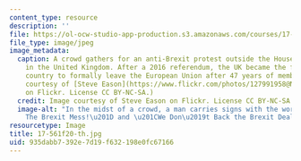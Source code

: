 ```yaml
---
content_type: resource
description: ''
file: https://ol-ocw-studio-app-production.s3.amazonaws.com/courses/17-561-european-politics-fall-2020/935dabb7392e7d19f632198e0fc67166_17-561f20-th.jpg
file_type: image/jpeg
image_metadata:
  caption: A crowd gathers for an anti-Brexit protest outside the Houses of Parliament
    in the United Kingdom. After a 2016 referendum, the UK became the first and only
    country to formally leave the European Union after 47 years of membership. (Image
    courtesy of [Steve Eason](https://www.flickr.com/photos/127991958@N06/31813092087/in/photolist-QtdpVH-Ub3vNQ-pCYyMa-TfwUrd-2iiQLWD-2iiUmuU-2ita4g1-TaXPCm-VKVJHT-JrRqSF-2hysykg-MuBVVj-Mxk8CH-MBEUmy-E46EHs-JXRAeV-MdJzcL-QCgqjH-LHiLqK-2gURvV9-Takteh-WQSZqN-2d8uzSL-MdJyWW-LHiRp2-LHiQ72-LHiNp4-2dutFM5-UbZ7KM-HDZpsF-MdJz4Q-Qzw4nS-28wnsjA-JtnfsD-Jxa8RC-2bwkoKn-QCgpDz-2iiQMdR-LHiPsg-LHiQnH-TqJW5o-QKc6nW-Pz2xo8-2it6mRR-QCgp5t-LHeu8o-QwxC7d-HoF3JM-2hJiCd4-2ddwage)
    on Flickr. License CC BY-NC-SA.)
  credit: Image courtesy of Steve Eason on Flickr. License CC BY-NC-SA.
  image-alt: "In the midst of a crowd, a man carries signs with the words: \u201C\
    The Brexit Mess!\u201D and \u201CWe Don\u2019t Back the Brexit Deal.\u201D "
resourcetype: Image
title: 17-561f20-th.jpg
uid: 935dabb7-392e-7d19-f632-198e0fc67166
---
```

